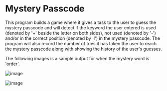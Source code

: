 # Mystery Passcode
This program builds a game where it gives a task to the user to guess the mystery passcode and will detect if the keyword the user entered is used (denoted by '+' beside the letter on both sides), not used (denoted by '-') and/or in the correct position (denoted by '!') in the mystery passcode. The program will also record the number of tries it has taken the user to reach the mystery passcode along with showing the history of the user's guesses. 

The following images is a sample output for when the mystery word is 'order'.

![image](https://github.com/simrank13/mysterypasscode/assets/132793467/7366881f-c822-4f35-96b8-a0d17a4bdc2d)

![image](https://github.com/simrank13/mysterypasscode/assets/132793467/49beff45-2230-4f19-a2a7-fd74d2a8f673)

